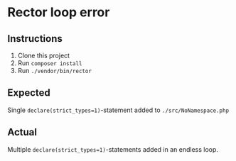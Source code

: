 # Rector loop error

## Instructions

1. Clone this project
1. Run `composer install`
1. Run `./vendor/bin/rector`

## Expected

Single `declare(strict_types=1)`-statement added to `./src/NoNamespace.php`

## Actual

Multiple `declare(strict_types=1)`-statements added in an endless loop.
